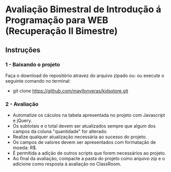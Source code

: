 # Avaliação Bimestral de Introdução á Programação para WEB (Recuperação II Bimestre)

## Instruções
### 1 - Baixando o projeto
Faça o download do repositório atravez do arquivo zipado ou:
ou execute o seguinte comando no terminal:
- git clone https://github.com/mayllonveras/kidsstore.git

### 2 - Avaliação
- Automatize os cáculos na tabela apresentada no projeto com Javascript e jQuery.
- Os subtotais e o total devem ser atualizados sempre que algum dos campos da coluna "quantidade"  for alterado.
- Realize qualquer atualização necessária ao sucesso do projeto.
- Os campos de valores devem ser apresentados com formatação de moeda: R$.
- É permitida a adição de outros scripts que forem necessários ao projeto.
- Ao final da avaliação, compacte a pasta do projeto como arquivo zip e o adicione como resposta á avaliação no ClassRoom.
